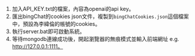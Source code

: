 1. 加入API_KEY.txt的檔案，內容為openai的api key。
2. 匯出bingChat的cookies json文件，複製到`bingChatCookies.json`這個檔案中，預設為李緯倫的帳號的cookies。
3. 執行server.bat即可啟動系統。
4. 等待mongodb連線成功後，開起瀏覽器的無痕模式並輸入前端網址 e.g. http://127.0.0.1:1111。